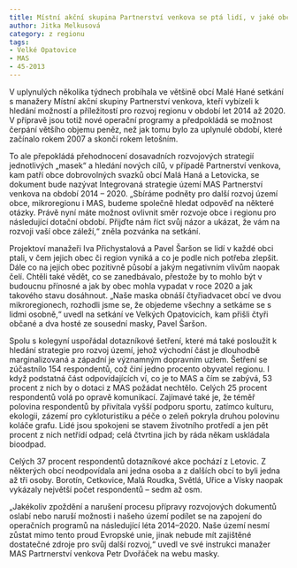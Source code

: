 ```yaml
---
title: Místní akční skupina Partnerství venkova se ptá lidí, v jaké obci by chtěli žít v roce 2020
author: Jitka Melkusová
category: z regionu
tags:
- Velké Opatovice
- MAS
- 45-2013
---
```


V uplynulých několika týdnech probíhala ve většině obcí Malé Hané setkání s manažery Místní akční skupiny Partnerství venkova, kteří vybízeli k hledání možností a příležitostí pro rozvoj regionu v období let 2014 až 2020. V přípravě jsou totiž nové operační programy a předpokládá se možnost čerpání většího objemu peněz, než jak tomu bylo za uplynulé období, které začínalo rokem 2007 a skončí rokem letošním.

To ale přepokládá přehodnocení dosavadních rozvojových strategií jednotlivých „masek“ a hledání nových cílů, v případě Partnerství venkova, kam patří obce dobrovolných svazků obcí Malá Haná a Letovicka, se dokument bude nazývat Integrovaná strategie území MAS Partnerství venkova na období 2014 – 2020. „Sbíráme podněty pro další rozvoj území obce, mikroregionu i MAS, budeme společně hledat odpověď na některé otázky. Právě nyní máte možnost ovlivnit směr rozvoje obce i regionu pro následující dotační období. Přijďte nám říct svůj názor a ukázat, že vám na rozvoji vaší obce záleží,“ zněla pozvánka na setkání.

Projektoví manažeři Iva Přichystalová a Pavel Šaršon se lidí v každé obci ptali, v čem jejich obec či region vyniká a co je podle nich potřeba zlepšit. Dále co na jejich obec pozitivně působí a jakým negativním vlivům naopak čelí. Chtěli také vědět, co se zanedbávalo, přestože by to mohlo být v budoucnu přínosné a jak by obec mohla vypadat v roce 2020 a jak takového stavu dosáhnout. „Naše maska obnáší čtyřiadvacet obcí ve dvou mikroregionech, rozhodli jsme se, že objedeme všechny a setkáme se s lidmi osobně,“ uvedl na setkání ve Velkých Opatovicích, kam přišli čtyři občané a dva hosté ze sousední masky, Pavel Šaršon.

Spolu s kolegyní uspořádal dotazníkové šetření, které má také posloužit k hledání strategie pro rozvoj území, jehož východní část je dlouhodbě marginalizovaná a západní je významným dopravním uzlem. Šetření se zúčastnílo 154 respondentů, což činí jedno procento obyvatel regionu. I když podstatná část odpovídajících ví, co je to MAS a čím se zabývá, 53 procent z nich by o dotaci z MAS požádat nechtělo. Celých 25 procent respondentů volá po opravě komunikací. Zajímavé také je, že téměř polovina respondentů by přivítala vyšší podporu sportu, zatímco kulturu, ekologii, zázemí pro cykloturistiku a péče o zeleň pokryla druhou polovinu koláče grafu. Lidé jsou spokojeni se stavem životního protředí a jen pět procent z nich netřídí odpad; celá čtvrtina jich by ráda někam uskládala bioodpad.

Celých 37 procent respondentů dotazníkové akce pochází z Letovic. Z některých obcí neodpovídala ani jedna osoba a z dalších obcí to byli jedna až tři osoby. Borotín, Cetkovice, Malá Roudka, Světlá, Uřice a Vísky naopak vykázaly největší počet respondentů – sedm až osm.

„Jakékoliv zpoždění a narušení procesu přípravy rozvojových dokumentů oslabí nebo naruší možnosti i našeho území podílet se na zapojení do operačních programů na následující léta 2014–2020. Naše území nesmí zůstat mimo tento proud Evropské unie, jinak nebude mít zajištěné dostatečné zdroje pro svůj další rozvoj,“ uvedl ve své instrukci manažer MAS Partrnerství venkova Petr Dvořáček na webu masky.